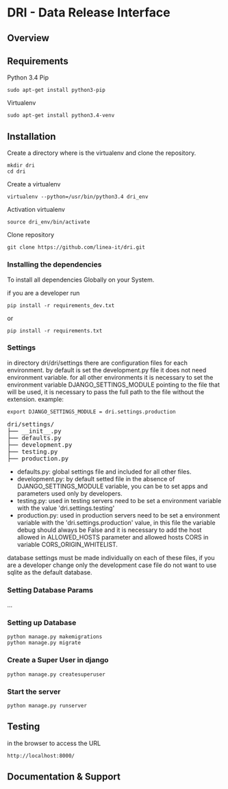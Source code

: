 # DRI - Data Release Interface

## Overview

## Requirements
Python 3.4
Pip 
```
sudo apt-get install python3-pip
```
Virtualenv
```
sudo apt-get install python3.4-venv
```

## Installation
Create a directory where is the virtualenv and clone the repository.
```
mkdir dri
cd dri
```
Create a virtualenv
```
virtualenv --python=/usr/bin/python3.4 dri_env
```
Activation virtualenv
```
source dri_env/bin/activate
```
Clone repository
```
git clone https://github.com/linea-it/dri.git
```
### Installing the dependencies
To install all dependencies Globally on your System.

if you are a developer run
```
pip install -r requirements_dev.txt
```
or 
```
pip install -r requirements.txt
```
### Settings

in directory dri/dri/settings there are configuration files for each environment.
by default is set the development.py file it does not need environment variable. for all other environments it is 
necessary to set the environment variable DJANGO_SETTINGS_MODULE pointing to the file that will be used, 
it is necessary to pass the full path to the file without the extension. 
example:

```
export DJANGO_SETTINGS_MODULE = dri.settings.production
```

<pre>
dri/settings/
├── __init__.py
├── defaults.py
├── development.py
├── testing.py
├── production.py
</pre>

- defaults.py: global settings file and included for all other files.
- development.py: by default setted file in the absence of DJANGO_SETTINGS_MODULE variable, you can be to set apps and parameters used only by developers.
- testing.py: used in testing servers need to be set a environment variable with the value 'dri.settings.testing'
- production.py: used in production servers need to be set a environment variable with the 'dri.settings.production' value,
 in this file the variable debug should always be False and it is necessary to add the host allowed in ALLOWED_HOSTS 
 parameter and allowed hosts CORS in variable CORS_ORIGIN_WHITELIST.

database settings must be made individually on each of these files, 
if you are a developer change only the development case file do not want to use sqlite as the default database.

### Setting Database Params
...

### Setting up Database
```
python manage.py makemigrations
python manage.py migrate
```
### Create a Super User in django
```
python manage.py createsuperuser
```
### Start the server
```
python manage.py runserver
```

## Testing
in the browser to access the URL
```
http://localhost:8000/
```

## Documentation & Support

